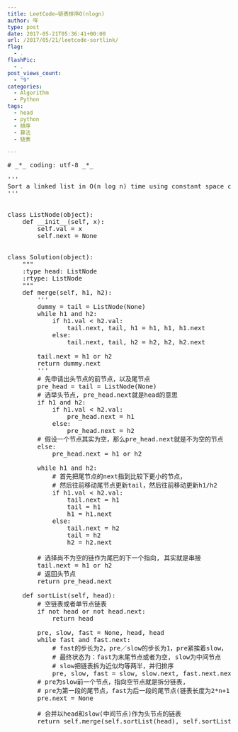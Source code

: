 ```yaml
---
title: LeetCode–链表排序O(nlogn)
author: 咩
type: post
date: 2017-05-21T05:36:41+00:00
url: /2017/05/21/leetcode-sortlink/
flag:
  - .
flashPic:
  - .
post_views_count:
  - "9"
categories:
  - Algorithm
  - Python
tags:
  - head
  - python
  - 排序
  - 算法
  - 链表

---
```

<pre class="lang:python decode:1 " ># _*_ coding: utf-8 _*_

'''
Sort a linked list in O(n log n) time using constant space complexity.
'''


class ListNode(object):
    def __init__(self, x):
        self.val = x
        self.next = None


class Solution(object):
    """
    :type head: ListNode
    :rtype: ListNode
    """
    def merge(self, h1, h2):
        '''
        dummy = tail = ListNode(None)
        while h1 and h2:
            if h1.val &lt; h2.val:
                tail.next, tail, h1 = h1, h1, h1.next
            else:
                tail.next, tail, h2 = h2, h2, h2.next

        tail.next = h1 or h2
        return dummy.next
        '''
        # 先申请出头节点的前节点，以及尾节点
        pre_head = tail = ListNode(None)
        # 选举头节点, pre_head.next就是head的意思
        if h1 and h2:
            if h1.val &lt; h2.val:
                pre_head.next = h1
            else:
                pre_head.next = h2
        # 假设一个节点其实为空，那么pre_head.next就是不为空的节点
        else:
            pre_head.next = h1 or h2

        while h1 and h2:
            # 首先把尾节点的next指到比较下更小的节点，
            # 然后往前移动尾节点更新tail，然后往前移动更新h1/h2
            if h1.val &lt; h2.val:
                tail.next = h1
                tail = h1
                h1 = h1.next
            else:
                tail.next = h2
                tail = h2
                h2 = h2.next

        # 选择尚不为空的链作为尾巴的下一个指向, 其实就是串接
        tail.next = h1 or h2
        # 返回头节点
        return pre_head.next

    def sortList(self, head):
        # 空链表或者单节点链表
        if not head or not head.next:
            return head

        pre, slow, fast = None, head, head
        while fast and fast.next:
            # fast的步长为2，pre／slow的步长为1，pre紧挨着slow，
            # 最终状态为：fast为末尾节点或者为空, slow为中间节点
            # slow把链表拆为近似均等两半，并归排序
            pre, slow, fast = slow, slow.next, fast.next.next
        # pre为slow前一个节点，指向空节点就是拆分链表,
        # pre为第一段的尾节点，fast为后一段的尾节点(链表长度为2*n+1)或者为尾节点后一个(链表长度为2*n)
        pre.next = None

        # 合并以head和slow(中间节点)作为头节点的链表
        return self.merge(self.sortList(head), self.sortList(slow))
</pre>